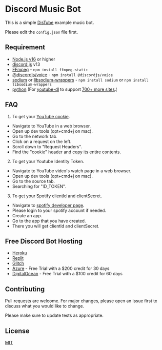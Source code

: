 # Discord Music Bot

This is a simple [DisTube](https://distube.js.org/) example music bot.

Please edit the `config.json` file first.

## Requirement

- [Node.js v16](https://nodejs.org/en/) or higher
- [discord.js](https://github.com/discordjs/discord.js) v13
- [FFmpeg](https://www.ffmpeg.org/download.html) - `npm install ffmpeg-static`
- [@discordjs/voice](https://github.com/discordjs/voice) - `npm install @discordjs/voice`
- [sodium](https://www.npmjs.com/package/sodium) or [libsodium-wrappers](https://www.npmjs.com/package/libsodium-wrappers) - `npm install sodium` or `npm install libsodium-wrappers`
- [python](https://www.python.org/) (For [youtube-dl](http://ytdl-org.github.io/youtube-dl/) to support [700+ more sites](https://ytdl-org.github.io/youtube-dl/supportedsites.html).)

## FAQ

1. To get your [YouTube cookie](https://github.com/fent/node-ytdl-core/blob/997efdd5dd9063363f6ef668bb364e83970756e7/example/cookies.js#L6-L12).
- Navigate to YouTube in a web browser.
- Open up dev tools (opt+cmd+j on mac).
- Go to the network tab.
- Click on a request on the left.
- Scroll down to "Request Headers".
- Find the "cookie" header and copy its entire contents.

2. To get your Youtube Identity Token.
- Navigate to YouTube video's watch page in a web browser.
- Open up dev tools (opt+cmd+j on mac).
- Go to the source tab.
- Searching for "ID_TOKEN".

3. To get your Spotify clientId and clientSecret.
- Navigate to [spotify developer page](https://developer.spotify.com/dashboard/applications).
- Please login to your spotify account if needed.
- Create an app.
- Go to the app that you have created.
- There you will get clientId and clientSecret.

## Free Discord Bot Hosting
- [Heroku](https://heroku.com/)
- [Replit](https://replit.com/)
- [Glitch](https://glitch.com/)
- [Azure](https://azure.microsoft.com/account/free) - Free Trial with a $200 credit for 30 days
- [DigitalOcean](https://www.digitalocean.com/try/free-trial-offer) - Free Trial with a $100 credit for 60 days


## Contributing

Pull requests are welcome. For major changes, please open an issue first to discuss what you would like to change.

Please make sure to update tests as appropriate.

## License

[MIT](https://choosealicense.com/licenses/mit/)
